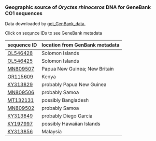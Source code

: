 ### Geographic source of *Oryctes rhinoceros* DNA for GeneBank CO1 sequences

Data downloaded by [get_GenBank_data.](get_GenBank_data.py)

Click on sequnce IDs to see GeneBank metadata

sequence ID | location from GenBank metadata
------      | ----
[OL546428](OL546428.txt) | Solomon Islands
[OL546425](OL546425.txt) | Solomon Islands
[MN809507](MN809507.txt) | Papua New Guinea; New Britain
[OR115609](OR115609.txt) | Kenya
[KY313829](KY313829.txt) | probably Papua New Guinea
[MN809506](MN809506.txt) | probably Samoa
[MT132131](MT132131.txt) | possibly Bangladesh
[MN809502](MN809502.txt) | probably Samoa
[KY313849](KY313849.txt) | probably Diego Garcia
[KY197997](KY197997.txt) | possibly Hawaiian Islands
[KY313856](KY313856.txt) | Malaysia
